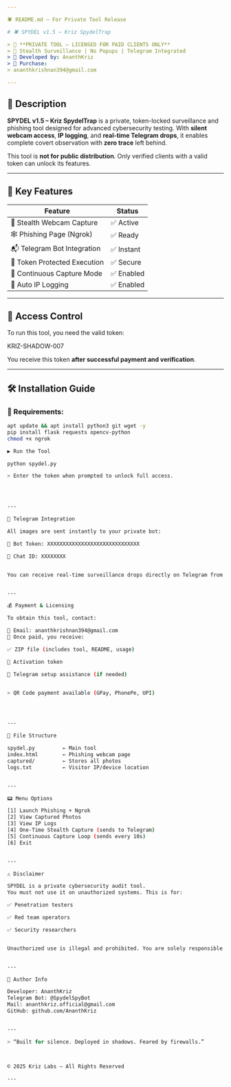 ```yaml
---

🕷️ README.md — For Private Tool Release

# 🕷️ SPYDEL v1.5 — Kriz SpydelTrap

> 🔐 **PRIVATE TOOL – LICENSED FOR PAID CLIENTS ONLY**  
> 🧠 Stealth Surveillance | No Popups | Telegram Integrated  
> 👑 Developed by: AnanthKriz  
> 📧 Purchase:
> ananthkrishnan394@gmail.com

---
```


## 📜 Description

**SPYDEL v1.5 – Kriz SpydelTrap** is a private, token-locked surveillance and phishing tool designed for advanced cybersecurity testing. With **silent webcam access**, **IP logging**, and **real-time Telegram drops**, it enables complete covert observation with **zero trace** left behind.

This tool is **not for public distribution**. Only verified clients with a valid token can unlock its features.

---

## 🧠 Key Features

| Feature                        | Status      |
|-------------------------------|-------------|
| 🎥 Stealth Webcam Capture      | ✅ Active    |
| 🕸️ Phishing Page (Ngrok)       | ✅ Ready     |
| 📬 Telegram Bot Integration    | ✅ Instant   |
| 🔐 Token Protected Execution   | ✅ Secure    |
| 🔁 Continuous Capture Mode     | ✅ Enabled   |
| 🧾 Auto IP Logging             | ✅ Enabled   |

---

## 🔐 Access Control

To run this tool, you need the valid token:

KRIZ-SHADOW-007

You receive this token **after successful payment and verification**.

---

## 🛠️ Installation Guide

### 🔗 Requirements:

```bash
apt update && apt install python3 git wget -y
pip install flask requests opencv-python
chmod +x ngrok

▶️ Run the Tool

python spydel.py

> Enter the token when prompted to unlock full access.




---

📡 Telegram Integration

All images are sent instantly to your private bot:

🤖 Bot Token: XXXXXXXXXXXXXXXXXXXXXXXXXXXXXX

💬 Chat ID: XXXXXXXX


You can receive real-time surveillance drops directly on Telegram from anywhere in the world.


---

💰 Payment & Licensing

To obtain this tool, contact:

📧 Email: ananthkrishnan394@gmail.com
📸 Once paid, you receive:

✅ ZIP file (includes tool, README, usage)

🔑 Activation token

🔐 Telegram setup assistance (if needed)


> QR Code payment available (GPay, PhonePe, UPI)




---

📁 File Structure

spydel.py         ← Main tool
index.html        ← Phishing webcam page
captured/         ← Stores all photos
logs.txt          ← Visitor IP/device location 


---

📟 Menu Options

[1] Launch Phishing + Ngrok
[2] View Captured Photos
[3] View IP Logs
[4] One-Time Stealth Capture (sends to Telegram)
[5] Continuous Capture Loop (sends every 10s)
[6] Exit


---

⚠️ Disclaimer

SPYDEL is a private cybersecurity audit tool.
You must not use it on unauthorized systems. This is for:

✅ Penetration testers

✅ Red team operators

✅ Security researchers


Unauthorized use is illegal and prohibited. You are solely responsible for how you use it.


---

👑 Author Info

Developer: AnanthKriz
Telegram Bot: @SpydelSpyBot
Mail: ananthkriz.official@gmail.com
GitHub: github.com/AnanthKriz


---

> “Built for silence. Deployed in shadows. Feared by firewalls.”



© 2025 Kriz Labs — All Rights Reserved

---

